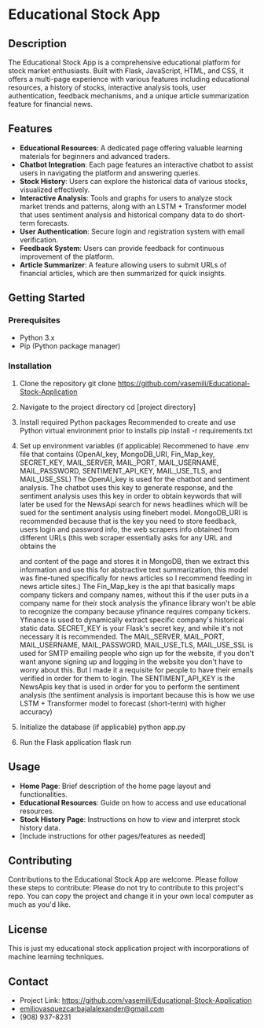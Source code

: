 
# Educational Stock App

## Description
The Educational Stock App is a comprehensive educational platform for stock market enthusiasts. Built with Flask, JavaScript, HTML, and CSS, it offers a multi-page experience with various features including educational resources, a history of stocks, interactive analysis tools, user authentication, feedback mechanisms, and a unique article summarization feature for financial news.

## Features
- **Educational Resources**: A dedicated page offering valuable learning materials for beginners and advanced traders.
- **Chatbot Integration**: Each page features an interactive chatbot to assist users in navigating the platform and answering queries.
- **Stock History**: Users can explore the historical data of various stocks, visualized effectively.
- **Interactive Analysis**: Tools and graphs for users to analyze stock market trends and patterns, along with an LSTM + Transformer model that uses sentiment analysis and historical company data to do short-term forecasts.
- **User Authentication**: Secure login and registration system with email verification.
- **Feedback System**: Users can provide feedback for continuous improvement of the platform.
- **Article Summarizer**: A feature allowing users to submit URLs of financial articles, which are then summarized for quick insights.

## Getting Started

### Prerequisites
- Python 3.x
- Pip (Python package manager)

### Installation
1. Clone the repository
   git clone https://github.com/vasemili/Educational-Stock-Application

2. Navigate to the project directory
   cd [project directory]

3. Install required Python packages
   Recommended to create and use Python virtual environment prior to installs
   pip install -r requirements.txt

4. Set up environment variables (if applicable)
   Recommened to have .env file that contains (OpenAI_key, MongoDB_URI, Fin_Map_key, SECRET_KEY, MAIL_SERVER, MAIL_PORT, MAIL_USERNAME, MAIL_PASSWORD, SENTIMENT_API_KEY, MAIL_USE_TLS, and MAIL_USE_SSL)
   The OpenAI_key is used for the chatbot and sentiment analysis. The chatbot uses this key to generate response, and the sentiment analysis uses this key in order to obtain keywords that will later be used for the NewsApi search for news headlines which will be sued for the sentiment analysis using finebert model.
   MongoDB_URI is recommended because that is the key you need to store feedback, users login and password info, the web scrapers info obtained from different URLs (this web scraper essentially asks for any URL and obtains the <p> and content of the page and stores it in MongoDB, then we extract this information and use this for abstractive text summarization, this model was fine-tuned specifically for news articles so I recommend feeding in news article sites.)
   The Fin_Map_key is the api that basically maps company tickers and company names, without this if the user puts in a company name for their stock analysis the yfinance library won't be able to recognize the company because yfinance requires company tickers. Yfinance is used to dynamically extract specific company's historical static data.
   SECRET_KEY is your Flask's secret key, and while it's not necessary it is recommended.
   The MAIL_SERVER, MAIL_PORT, MAIL_USERNAME, MAIL_PASSWORD, MAIL_USE_TLS, MAIL_USE_SSL is used for SMTP emailing people who sign up for the website, if you don't want anyone signing up and logging in the website you don't have to worry about this. But I made it a requisite for people to have their emails verified in order for them to login.
   The SENTIMENT_API_KEY is the NewsApis key that is used in order for you to perform the sentiment analysis (the sentiment analysis is important because this is how we use LSTM + Transformer model to forecast (short-term) with higher accuracy)

5. Initialize the database (if applicable)
   python app.py

6. Run the Flask application
   flask run


## Usage
- **Home Page**: Brief description of the home page layout and functionalities.
- **Educational Resources**: Guide on how to access and use educational resources.
- **Stock History Page**: Instructions on how to view and interpret stock history data.
- [Include instructions for other pages/features as needed]

## Contributing
Contributions to the Educational Stock App are welcome. Please follow these steps to contribute:
Please do not try to contribute to this project's repo. You can copy the project and change it
in your own local computer as much as you'd like.

## License
This is just my educational stock application project with incorporations of machine learning
techniques.

## Contact
- Project Link: https://github.com/vasemili/Educational-Stock-Application
- emiliovasquezcarbajalalexander@gmail.com
- (908) 937-8231

